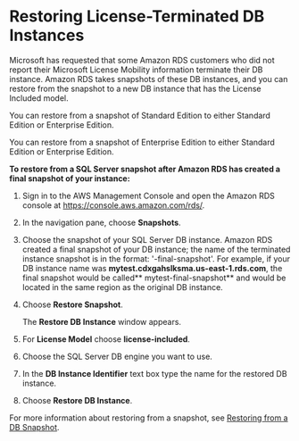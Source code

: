 # Restoring License\-Terminated DB Instances<a name="Appendix.SQLServer.CommonDBATasks.RestoreLTI"></a>

Microsoft has requested that some Amazon RDS customers who did not report their Microsoft License Mobility information terminate their DB instance\. Amazon RDS takes snapshots of these DB instances, and you can restore from the snapshot to a new DB instance that has the License Included model\. 

You can restore from a snapshot of Standard Edition to either Standard Edition or Enterprise Edition\. 

You can restore from a snapshot of Enterprise Edition to either Standard Edition or Enterprise Edition\. 

**To restore from a SQL Server snapshot after Amazon RDS has created a final snapshot of your instance:**

1. Sign in to the AWS Management Console and open the Amazon RDS console at [https://console\.aws\.amazon\.com/rds/](https://console.aws.amazon.com/rds/)\.

1. In the navigation pane, choose **Snapshots**\.

1. Choose the snapshot of your SQL Server DB instance\. Amazon RDS created a final snapshot of your DB instance; the name of the terminated instance snapshot is in the format: '<name of instance>\-final\-snapshot'\. For example, if your DB instance name was **mytest\.cdxgahslksma\.us\-east\-1\.rds\.com**, the final snapshot would be called** mytest\-final\-snapshot** and would be located in the same region as the original DB instance\. 

1. Choose **Restore Snapshot**\.

   The **Restore DB Instance** window appears\.

1. For **License Model** choose **license\-included**\. 

1. Choose the SQL Server DB engine you want to use\. 

1. In the **DB Instance Identifier** text box type the name for the restored DB instance\. 

1. Choose **Restore DB Instance**\.

For more information about restoring from a snapshot, see [Restoring from a DB Snapshot](USER_RestoreFromSnapshot.md)\. 